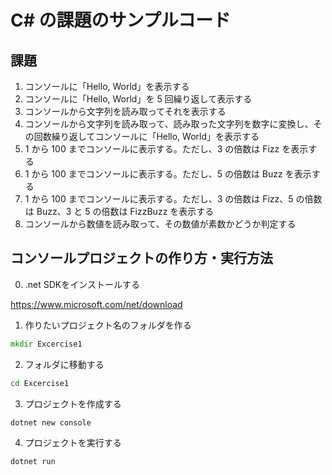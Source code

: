 # C# の課題のサンプルコード

## 課題

1. コンソールに「Hello, World」を表示する
1. コンソールに「Hello, World」を 5 回繰り返して表示する
1. コンソールから文字列を読み取ってそれを表示する
1. コンソールから文字列を読み取って、読み取った文字列を数字に変換し、その回数繰り返してコンソールに「Hello, World」を表示する
1. 1 から 100 までコンソールに表示する。ただし、3 の倍数は Fizz を表示する
1. 1 から 100 までコンソールに表示する。ただし、5 の倍数は Buzz を表示する
1. 1 から 100 までコンソールに表示する。ただし、3 の倍数は Fizz、5 の倍数は Buzz、3 と 5 の倍数は FizzBuzz を表示する
1. コンソールから数値を読み取って、その数値が素数かどうか判定する

## コンソールプロジェクトの作り方・実行方法

0. .net SDKをインストールする

https://www.microsoft.com/net/download

1. 作りたいプロジェクト名のフォルダを作る
```cmd
mkdir Excercise1
```
2. フォルダに移動する
```cmd
cd Excercise1
```

3. プロジェクトを作成する
```cmd
dotnet new console
```

4. プロジェクトを実行する
```cmd
dotnet run
```
